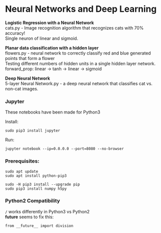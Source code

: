 # Neural Networks and Deep Learning

**Logistic Regression with a Neural Network**  
cats.py - Image recognition algorithm that recognizes cats with 70% accuracy!  
Single neuron of linear and sigmoid.

**Planar data classification with a hidden layer**  
flowers.py - neural network to correctly classify red and blue generated points that form a flower  
Testing different numbers of hidden units in a single hidden layer network.  
forward_prop: linear -> tanh -> linear -> sigmoid  

**Deep Neural Network**  
5-layer Neural Network.py - a deep neural network that classifies cat vs. non-cat images.

### Jupyter

These notebooks have been made for Python3

Install:

    sudo pip3 install jupyter

Run:

    jupyter notebook --ip=0.0.0.0 --port=8080 --no-browser

### Prerequisites:

    sudo apt update
    sudo apt install python-pip3
    
    sudo -H pip3 install --upgrade pip   
    sudo pip3 install numpy h5py
    
### Python2 Compatibility

`/` works differently in Python3 vs Python2  
__future__ seems to fix this:  

    from __future__ import division